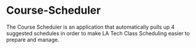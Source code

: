 # Course-Scheduler
The Course Scheduler is an application that automatically pulls up 4 suggested schedules in order to make LA Tech Class Scheduling easier to prepare and manage. 

